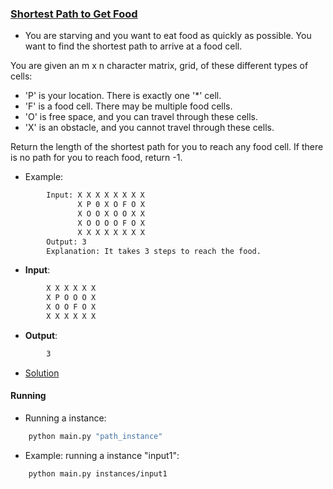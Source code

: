 ### [Shortest Path to Get Food](https://leetcode.com/problems/shortest-path-to-get-food/)
- You are starving and you want to eat food as quickly as possible. You want to find the shortest path to arrive at a food cell.

You are given an m x n character matrix, grid, of these different types of cells:
- 'P' is your location. There is exactly one '*' cell.
- 'F' is a food cell. There may be multiple food cells.
- 'O' is free space, and you can travel through these cells.
- 'X' is an obstacle, and you cannot travel through these cells.

Return the length of the shortest path for you to reach any food cell. If there is no path for you to reach food, return -1.

- Example:
````bash
        Input: X X X X X X X X
               X P 0 X O F O X
               X O O X O O X X
               X O O O O F O X
               X X X X X X X X
        Output: 3
        Explanation: It takes 3 steps to reach the food.
````

- **Input**:
````bash
        X X X X X X
        X P O O O X
        X O O F O X
        X X X X X X
````

- **Output**:
````bash
        3
````

- [Solution](main.py)

#### Running
- Running a instance:
````bash
    python main.py "path_instance"
````

- Example: running a instance "input1":
````bash
    python main.py instances/input1
````